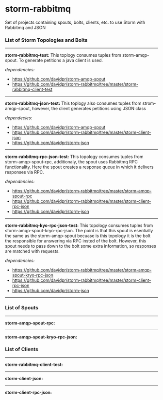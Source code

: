 storm-rabbitmq
==============

Set of projects containing spouts, bolts, clients, etc. to use Storm with Rabbitmq and JSON

### List of Storm Topologies and Bolts

---

**storm-rabbitmq-test:** This toplogy consumes tuples from storm-amqp-spout. To generate petitions a java client is used.

  *dependencies:*
  * https://github.com/davidpr/storm-amqp-spout
  * https://github.com/davidpr/storm-rabbitmq/tree/master/storm-rabbitmq-client-test
  
---

**storm-rabbitmq-json-test:** This toplogy also consumes tuples from strom-amqp-spout, however, the client generates petitions using JSON class
  
  *dependecies:*
  
  * https://github.com/davidpr/storm-amqp-spout
  * https://github.com/davidpr/storm-rabbitmq/tree/master/storm-client-json
  * https://github.com/davidpr/storm-json
  
---  

**storm-rabbitmq-rpc-json-test:** This topology consumes tuples from storm-amqp-spout-rpc, additionaly, the spout uses Rabbitmq RPC functionality.
Here the spout creates a response queue in which it delivers responses via RPC.
  
  *dependencies:*
  * https://github.com/davidpr/storm-rabbitmq/tree/master/storm-amqp-spout-rpc
  * https://github.com/davidpr/storm-rabbitmq/tree/master/storm-client-rpc-json
  * https://github.com/davidpr/storm-json
  
---  

**storm-rabbitmq-kyo-rpc-json-test:** This topology consumes tuples from storm-amqp-spout-kryo-rpc-json.
The point is that this spout is esentially the same as the storm-amqp-spout becuase is this topology it is the bolt
the responsible for answering via RPC insted of the bolt. However, this spout needs to pass down to the bolt 
some extra information, so responses are matched with requests.

  *dependencies:*
  * https://github.com/davidpr/storm-rabbitmq/tree/master/storm-amqp-spout-kryo-rpc-json
  * https://github.com/davidpr/storm-rabbitmq/tree/master/storm-client-rpc-json
  * https://github.com/davidpr/storm-json

---

### List of Spouts

---

**storm-amqp-spout-rpc:**

---

**storm-amqp-spout-kryo-rpc-json:**


### List of Clients

---

**storm-rabbitmq-client-test:**

---

**storm-client-json:**

---

**storm-client-rpc-json:**



